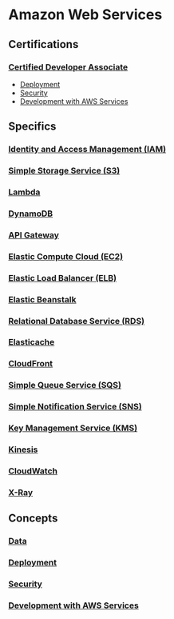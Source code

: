 # Amazon Web Services

## Certifications

### [Certified Developer Associate](/certifications/Developer%20Associate.md)

- [Deployment](/concepts/Deployment.md)
- [Security](/concepts/Security.md)
- [Development with AWS Services](/concepts/Development%20with%20AWS%20Services.md)

## Specifics

### [Identity and Access Management (IAM)](/specifics/IAM.md)

### [Simple Storage Service (S3)](/specifics/S3.md)

### [Lambda](/specifics/Lambda.md)

### [DynamoDB](/specifics/DynamoDB.md)

### [API Gateway](/specifics/API%20Gateway.md)

### [Elastic Compute Cloud (EC2)](/specifics/EC2.md)

### [Elastic Load Balancer (ELB)](/specifics/ELB.md)

### [Elastic Beanstalk](/specifics/Elastic%20Beanstalk.md)

### [Relational Database Service (RDS)](/specifics/RDS.md)

### [Elasticache](/specifics/Elasticache.md)

### [CloudFront](/specifics/CloudFront.md)

### [Simple Queue Service (SQS)](/specifics/SQS.md)

### [Simple Notification Service (SNS)](/specifics/SNS.md)

### [Key Management Service (KMS)](/specifics/KMS.md)

### [Kinesis](/specifics/Kinesis.md)

### [CloudWatch](/specifics/CloudWatch.md)

### [X-Ray](/specifics/X-Ray.md)

## Concepts

### [Data](/concepts/Data.md)

### [Deployment](/concepts/Deployment.md)

### [Security](/concepts/Security.md)

### [Development with AWS Services](/concepts/Development%20with%20AWS%20Services.md)

